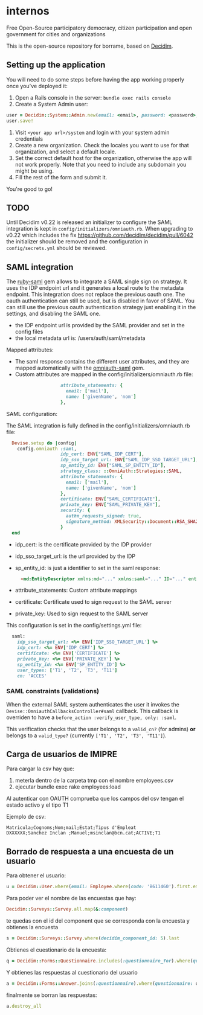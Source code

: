 # internos

Free Open-Source participatory democracy, citizen participation and open government for cities and organizations

This is the open-source repository for borrame, based on [Decidim](https://github.com/decidim/decidim).

## Setting up the application

You will need to do some steps before having the app working properly once you've deployed it:

1. Open a Rails console in the server: `bundle exec rails console`
1. Create a System Admin user:

  ```ruby
  user = Decidim::System::Admin.new(email: <email>, password: <password>, password_confirmation: <password>)
  user.save!
  ```

1. Visit `<your app url>/system` and login with your system admin credentials
1. Create a new organization. Check the locales you want to use for that organization, and select a default locale.
1. Set the correct default host for the organization, otherwise the app will not work properly. Note that you need to include any subdomain you might be using.
1. Fill the rest of the form and submit it.

You're good to go!

## TODO

Until Decidim v0.22 is released an initializer to configure the SAML integration is kept in `config/initializers/omniauth.rb`.
When upgrading to v0.22 which includes the fix https://github.com/decidim/decidim/pull/6042 the initializer should be removed and the configuration in `config/secrets.yml` should be reviewed.

## SAML integration

The [ruby-saml](https://github.com/onelogin/ruby-saml) gem allows to integrate a SAML single sign on strategy.
It uses the IDP endpoint url and it generates a local route to the metadata endpoint.
This integration does not replace the previous oauth one. The oauth authentication can still be used, but is disabled in favor of SAML.
You can still use the previous oauth authentication strategy just enabling it in the settings, and disabling the SAML one.

- the IDP endpoint url is provided by the SAML provider and set in the config files
- the local metadata url is: /users/auth/saml/metadata

Mapped attributes:

- The saml response contains the different user attributes, and they are mapped automatically with the [omniauth-saml](https://github.com/omniauth/omniauth-saml) gem.
- Custom attributes are mapped in the config/initializers/omniauth.rb file:

```ruby
                    attribute_statements: {
                      email: ['mail'],
                      name: ['givenName', 'nom']
                    },
```

SAML configuration:

The SAML integration is fully defined in the config/initializers/omniauth.rb file:

```ruby
  Devise.setup do |config|
    config.omniauth :saml,
                    idp_cert: ENV["SAML_IDP_CERT"],
                    idp_sso_target_url: ENV["SAML_IDP_SSO_TARGET_URL"],
                    sp_entity_id: ENV["SAML_SP_ENTITY_ID"],
                    strategy_class: ::OmniAuth::Strategies::SAML,
                    attribute_statements: {
                      email: ['mail'],
                      name: ['givenName', 'nom']
                    },
                    certificate: ENV["SAML_CERTIFICATE"],
                    private_key: ENV["SAML_PRIVATE_KEY"],
                    security: {
                      authn_requests_signed: true,
                      signature_method: XMLSecurity::Document::RSA_SHA256
                    }
  end
```

- idp_cert: is the certificate provided by the IDP provider
- idp_sso_target_url: is the url provided by the IDP
- sp_entity_id: is just a identifier to set in the saml response:

  ```html
    <md:EntityDescriptor xmlns:md="..." xmlns:saml="..." ID="..." entityID="https://decidim.ajuntament.bcn/">
  ```

- attribute_statements: Custom attribute mappings
- certificate: Certificate used to sign request to the SAML server
- private_key: Used to sign request to the SAML server

This configuration is set in the config/settings.yml file:

```ruby
  saml:
    idp_sso_target_url: <%= ENV['IDP_SSO_TARGET_URL'] %>
    idp_cert: <%= ENV['IDP_CERT'] %>
    certificate: <%= ENV['CERTIFICATE'] %>
    private_key: <%= ENV['PRIVATE_KEY'] %>
    sp_entity_id: <%= ENV['SP_ENTITY_ID'] %>
    user_types: ['T1', 'T2', 'T3', 'T11']
    cn: 'ACCES'
```

### SAML constraints (validations)

When the external SAML system authenticates the user it invokes the `Devise::OmniauthCallbacksController#saml` callback. This callback is overriden to have a `before_action :verify_user_type, only: :saml`.

This verification checks that the user belongs to a `valid_cn?` (for admins) **or** belongs to a `valid_type?` (currently `['T1', 'T2', 'T3', 'T11']`).

## Carga de usuarios de IMIPRE

Para cargar la csv hay que:

1. meterla dentro de la carpeta tmp con el nombre employees.csv
1. ejecutar bundle exec rake employees:load

Al autenticar con OAUTH comprueba que los campos del csv tengan el estado activo y el tipo T1

Ejemplo de csv:

```csv
Matricula;Cognoms;Nom;mail;Estat;Tipus d'Empleat
DXXXXXX;Sanchez Inclan ;Manuel;msinclan@bcn.cat;ACTIVE;T1
```

## Borrado de respuesta a una encuesta de un usuario

Para obtener el usuario:

```ruby
u = Decidim::User.where(email: Employee.where(code: 'B611460').first.email).first
```

Para poder ver el nombre de las encuestas que hay:

```ruby
Decidim::Surveys::Survey.all.map(&:component)
```

te quedas con el id del component que se corresponda con la encuesta y obtienes la encuesta

```ruby
s = Decidim::Surveys::Survey.where(decidim_component_id: 5).last
```

Obtienes el cuestionario de la encuesta:

```ruby
q = Decidim::Forms::Questionnaire.includes(:questionnaire_for).where(questionnaire_for: s)
```

Y obtienes las respuestas al cuestionario del usuario

```ruby
a = Decidim::Forms::Answer.joins(:questionnaire).where(questionnaire: q).where(decidim_user_id: u.id)
```

finalmente se borran las respuestas:

```ruby
a.destroy_all
```
